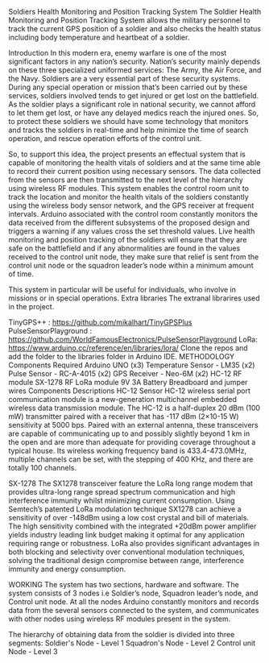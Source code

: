 Soldiers Health Monitoring and Position Tracking System
The Soldier Health Monitoring and Position Tracking System allows the military personnel to track the current GPS position of a soldier and also checks the health status including body temperature and heartbeat of a soldier.

Introduction
In this modern era, enemy warfare is one of the most significant factors in any nation’s security. Nation’s security mainly depends on these three specialized uniformed services: The Army, the Air Force, and the Navy. Soldiers are a very essential part of these security systems. During any special operation or mission that’s been carried out by these services, soldiers involved tends to get injured or get lost on the battlefield. As the soldier plays a significant role in national security, we cannot afford to let them get lost, or have any delayed medics reach the injured ones. So, to protect these soldiers we should have some technology that monitors and tracks the soldiers in real-time and help minimize the time of search operation, and rescue operation efforts of the control unit.

So, to support this idea, the project presents an effectual system that is capable of monitoring the health vitals of soldiers and at the same time able to record their current position using necessary sensors. The data collected from the sensors are then transmitted to the next level of the hierarchy using wireless RF modules. This system enables the control room unit to track the location and monitor the health vitals of the soldiers constantly using the wireless body sensor network, and the GPS receiver at frequent intervals. Arduino associated with the control room constantly monitors the data received from the different subsystems of the proposed design and triggers a warning if any values cross the set threshold values. Live health monitoring and position tracking of the soldiers will ensure that they are safe on the battlefield and if any abnormalities are found in the values received to the control unit node, they make sure that relief is sent from the control unit node or the squadron leader’s node within a minimum amount of time.

This system in particular will be useful for individuals, who involve in missions or in special operations.
Extra libraries
The extranal librarires used in the project.

TinyGPS++ : https://github.com/mikalhart/TinyGPSPlus
PulseSensorPlayground : https://github.com/WorldFamousElectronics/PulseSensorPlayground
LoRa: https://www.arduino.cc/reference/en/libraries/lora/
Clone the repos and add the folder to the libraries folder in Arduino IDE.
METHODOLOGY
Components Required
Arduino UNO (x3)
Temperature Sensor - LM35 (x2)
Pulse Sensor - RC-A-4015 (x2)
GPS Receiver - Neo-6M (x2)
HC-12 RF module
SX-1278 RF LoRa module
9V 3A Battery
Breadboard and jumper wires
Components Descriptions
HC-12 Sensor
HC-12 wireless serial port communication module is a new-generation multichannel embedded wireless data transmission module. The HC-12 is a half-duplex 20 dBm (100 mW) transmitter paired with a receiver that has -117 dBm (2×10-15 W) sensitivity at 5000 bps. Paired with an external antenna, these transceivers are capable of communicating up to and possibly slightly beyond 1 km in the open and are more than adequate for providing coverage throughout a typical house. Its wireless working frequency band is 433.4-473.0MHz, multiple channels can be set, with the stepping of 400 KHz, and there are totally 100 channels.

SX-1278
The SX1278 transceiver feature the LoRa long range modem that provides ultra-long range spread spectrum communication and high interference immunity whilst minimizing current consumption. Using Semtech’s patented LoRa modulation technique SX1278 can achieve a sensitivity of over -148dBm using a low cost crystal and bill of materials. The high sensitivity combined with the integrated +20dBm power amplifier yields industry leading link budget making it optimal for any application requiring range or robustness. LoRa also provides significant advantages in both blocking and selectivity over conventional modulation techniques, solving the traditional design compromise between range, interference immunity and energy consumption.

WORKING
The system has two sections, hardware and software. The system consists of 3 nodes i.e Soldier’s node, Squadron leader’s node, and Control unit node. At all the nodes Arduino constantly monitors and records data from the several sensors connected to the system, and communicates with other nodes using wireless RF modules present in the system.

The hierarchy of obtaining data from the soldier is divided into three segments:
Soldier's Node - Level 1
Squadron's Node - Level 2
Control unit Node - Level 3
